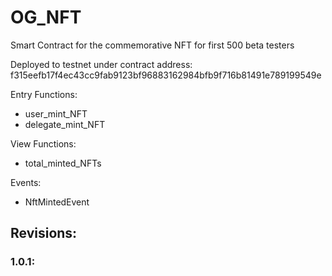 # OG_NFT
Smart Contract for the commemorative NFT for first 500 beta testers

Deployed to testnet under contract address: f315eefb17f4ec43cc9fab9123bf96883162984bfb9f716b81491e789199549e

Entry Functions:
- user_mint_NFT
- delegate_mint_NFT

View Functions:
- total_minted_NFTs

Events:
- NftMintedEvent

## Revisions:
### 1.0.1: